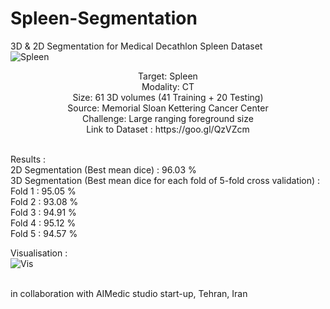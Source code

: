 # Spleen-Segmentation
3D &amp; 2D Segmentation for Medical Decathlon Spleen Dataset <br />
![Spleen](http://medicaldecathlon.com/img/spleen0.png) <br />
<p align="center">
Target: Spleen <br />
Modality: CT  <br />
Size: 61 3D volumes (41 Training + 20 Testing) <br />
Source: Memorial Sloan Kettering Cancer Center <br />
Challenge: Large ranging foreground size <br />
Link to Dataset : https://goo.gl/QzVZcm <br /><br />
<p />

Results : <br />
2D Segmentation (Best mean dice) : 96.03 % <br />
3D Segmentation (Best mean dice for each fold of 5-fold cross validation) : <br />
    Fold 1 : 95.05 % <br />
    Fold 2 : 93.08 % <br />
    Fold 3 : 94.91 % <br />
    Fold 4 : 95.12 % <br />
    Fold 5 : 94.57 % <br />



Visualisation : <br />
![Vis](https://ibb.co/hM8LYc4)




<br />
in collaboration with AIMedic studio start-up, Tehran, Iran
